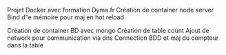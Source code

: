 Projet Docker avec formation Dyma.fr 
Création de container node server
Bind d"e mémoire pour maj en hot reload

Création de container BD avec mongo
Création de table count
Ajout de network pour communication via dns
Connection BDD et maj du compteur dans la table
